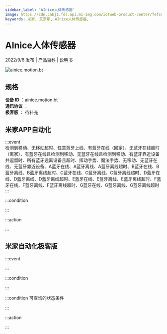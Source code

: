 ```yaml
---
sidebar_label: 'AInice人体传感器'
image: https://cdn.cnbj1.fds.api.mi-img.com/iotweb-product-center/fefcc0be1fbf5c2512b3038670d92914_1634457671675.png?GalaxyAccessKeyId=AKVGLQWBOVIRQ3XLEW&Expires=9223372036854775807&Signature=Yve1jnIpNxk8y2VWSH4ehQRqUD4=
keywords: 米家, 艾奈斯, AInice人体传感器, 
---
```

# AInice人体传感器

2022/9/6 发布 | [产品百科](https://home.mi.com/webapp/content/baike/product/index.html?model=ainice.motion.bt/) | [说明书](https://home.mi.com/views/introduction.html?model=ainice.motion.bt&region=cn)

![ainice.motion.bt](https://cdn.cnbj1.fds.api.mi-img.com/iotweb-product-center/fefcc0be1fbf5c2512b3038670d92914_1634457671675.png?GalaxyAccessKeyId=AKVGLQWBOVIRQ3XLEW&Expires=9223372036854775807&Signature=Yve1jnIpNxk8y2VWSH4ehQRqUD4=)

## 规格  
> 
**设备 ID** ：ainice.motion.bt  
**通讯协议** ：  
**极客版**  ： 待补充 


## 米家APP自动化  

:::event  
检测到移动、无移动超时、任意蓝牙上线、有蓝牙在线（回家）、无蓝牙在线超时（离家）、有蓝牙在线且检测到移动、无蓝牙在线且检测到移动、有蓝牙靠近设备并逗留时、所有蓝牙远离设备且超时、挥动手势、魔法手势、无移动、无蓝牙在线、无蓝牙靠近设备、A蓝牙在线、A蓝牙离线、A蓝牙离线超时、B蓝牙在线、B蓝牙离线、B蓝牙离线超时、C蓝牙在线、C蓝牙离线、C蓝牙离线超时、D蓝牙在线、D蓝牙离线、D蓝牙离线超时、E蓝牙在线、E蓝牙离线、E蓝牙离线超时、F蓝牙在线、F蓝牙离线、F蓝牙离线超时、G蓝牙在线、G蓝牙离线、G蓝牙离线超时
:::

:::condition  

:::

:::action   

:::

## 米家自动化极客版  

:::event  

:::

:::condition  

:::

:::condition 可查询的状态条件  

:::

:::action  

:::

        

